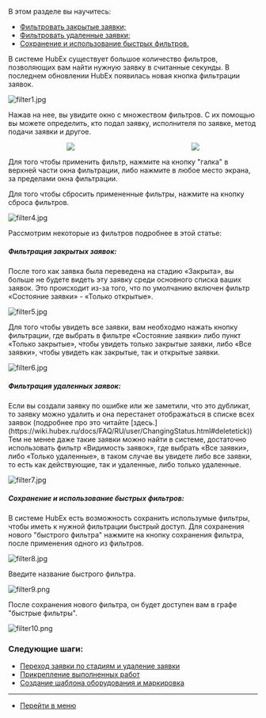 В этом разделе вы научитесь:
<html>
  <meta charset="utf-8">
  <title>Быстрый переход внутри документа</title>
 <ul>
       <li><a href="#deltick1">Фильтровать закрытые заявки;</a></li>
       <li><a href="#deltick2">Фильтровать удаленные заявки;</a></li>
       <li><a href="#deltick3">Сохранение и использование быстрых фильтров.</a></li>
 </ul>
</html>

В системе HubEx существует большое количество фильтров, позволяющих вам найти нужную заявку в считанные секунды. В последнем обновлении HubEx появилась новая кнопка фильтрации заявок.

![filter1.jpg](/attachments/images/FAQ/USER/Filters/filter1.jpg)

Нажав на нее, вы увидите окно с множеством фильтров. С их помощью вы можете определить, кто подал заявку, исполнителя по заявке, метод подачи заявки и другое.

<div style="display: flex;">
  <img  style="margin: 0 auto; display: block; max-width: 100%;" src="/attachments/images/FAQ/USER/Filters/filter2.jpg" /><img style="margin: 0 auto; display: block; max-width: 100%;" src="/attachments/images/FAQ/USER/Filters/filter3.jpg" />
</div>

Для того чтобы применить фильтр, нажмите на кнопку "галка" в верхней части окна фильтрации, либо нажмите в любое место экрана, за пределами окна фильтрации.

Для того чтобы сбросить примененные фильтры, нажмите на кнопку сброса фильтров.

![filter4.jpg](/attachments/images/FAQ/USER/Filters/filter4.jpg)

Рассмотрим некоторые из фильтров подробнее в этой статье:

<h5 id="deltick1">Фильтрация закрытых заявок: </h5>
После того как заявка была переведена на стадию «Закрыта», вы больше не будете видеть эту заявку среди основного списка ваших заявок. Это происходит из-за того, что по умолчанию включен фильтр «Состояние заявки» - «Только открытые».

![filter5.jpg](/attachments/images/FAQ/USER/Filters/filter5.jpg)

Для того чтобы увидеть все заявки, вам необходмо нажать кнопку фильтрации, где выбрать в фильтре «Состояние заявки» либо пункт «Только закрытые», чтобы увидеть только закрытые заявки, либо «Все заявки», чтобы увидеть как закрытые, так и открытые заявки.

![filter6.jpg](/attachments/images/FAQ/USER/Filters/filter6.jpg)

<h5 id="deltick2">Фильтрация удаленных заявок: </h5>
Если вы создали заявку по ошибке или же заметили, что это дубликат, то заявку можно удалить и она перестанет отображаться в списке всех заявок (подробнее про это читайте [здесь.](https://wiki.hubex.ru/docs/FAQ/RU/user/ChangingStatus.html#deletetick)) Тем не менее даже такие заявки можно найти в системе, достаточно использовать фильтр «Видимость заявок», где выбрать «Все заявки», либо «Только удаленные», в таком случае вы увидете либо все заявки, то есть как действующие, так и удаленные, либо только удаленные.

![filter7.jpg](/attachments/images/FAQ/USER/Filters/filter7.jpg)

<h5 id="deltick3">Сохранение и использование быстрых фильтров: </h5>
В системе HubEx есть возможность сохранить использумые фильтры, чтобы иметь к нужной фильтрации быстрый доступ. Для сохранения нового "быстрого фильтра" нажмите на кнопку сохранения фильтра, после применения одного из фильтров.

![filter8.jpg](/attachments/images/FAQ/USER/Filters/filter8.jpg)

Введите название быстрого фильтра.

![filter9.png](/attachments/images/FAQ/USER/Filters/filter9.png)

После сохранения нового фильтра, он будет доступен вам в графе "быстрые фильтры".

![filter10.png](/attachments/images/FAQ/USER/Filters/filter10.png)


### Следующие шаги:
- [Переход заявки по стадиям и удаление заявки](./ChangingStatus.md)
- [Прикрепление выполненных работ](./AttachingFiles.md)
- [Создание шаблона оборудования и маркировка](./CreatingObjTemplates.md)




____
- [Перейти в меню](http://wiki.hubex.ru)
